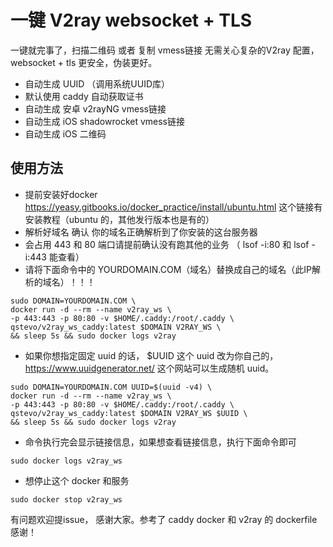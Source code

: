 # 一键 V2ray websocket + TLS

一键就完事了，扫描二维码 或者 复制 vmess链接 无需关心复杂的V2ray 配置，websocket + tls 更安全，伪装更好。

* 自动生成 UUID （调用系统UUID库）
* 默认使用 caddy 自动获取证书
* 自动生成 安卓 v2rayNG vmess链接
* 自动生成 iOS shadowrocket vmess链接
* 自动生成 iOS 二维码

## 使用方法

 * 提前安装好docker https://yeasy.gitbooks.io/docker_practice/install/ubuntu.html 这个链接有安装教程（ubuntu 的，其他发行版本也是有的）
 * 解析好域名 确认 你的域名正确解析到了你安装的这台服务器
 * 会占用 443 和 80 端口请提前确认没有跑其他的业务 （ lsof -i:80 和 lsof -i:443 能查看）
 * 请将下面命令中的 YOURDOMAIN.COM（域名）替换成自己的域名（此IP解析的域名）！！！

```
sudo DOMAIN=YOURDOMAIN.COM \
docker run -d --rm --name v2ray_ws \
-p 443:443 -p 80:80 -v $HOME/.caddy:/root/.caddy \
qstevo/v2ray_ws_caddy:latest $DOMAIN V2RAY_WS \
&& sleep 5s && sudo docker logs v2ray
```
* 如果你想指定固定 uuid 的话， $UUID 这个 uuid 改为你自己的，https://www.uuidgenerator.net/ 这个网站可以生成随机 uuid。
```
sudo DOMAIN=YOURDOMAIN.COM UUID=$(uuid -v4) \
docker run -d --rm --name v2ray_ws \
-p 443:443 -p 80:80 -v $HOME/.caddy:/root/.caddy \
qstevo/v2ray_ws_caddy:latest $DOMAIN V2RAY_WS $UUID \
&& sleep 5s && sudo docker logs v2ray
```

* 命令执行完会显示链接信息，如果想查看链接信息，执行下面命令即可
```
sudo docker logs v2ray_ws
```
* 想停止这个 docker 和服务
```
sudo docker stop v2ray_ws
```

有问题欢迎提issue， 感谢大家。参考了 caddy docker 和 v2ray 的 dockerfile 感谢！

